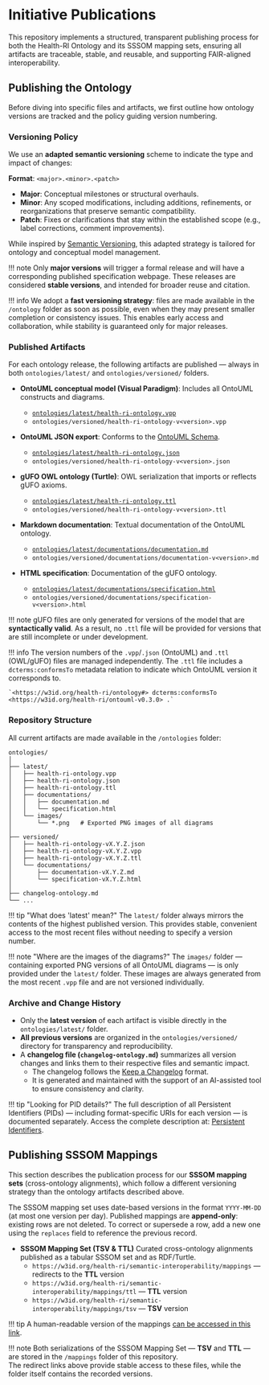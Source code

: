 # Initiative Publications

This repository implements a structured, transparent publishing process for both the Health-RI Ontology and its SSSOM mapping sets, ensuring all artifacts are traceable, stable, and reusable, and supporting FAIR-aligned interoperability.

## Publishing the Ontology

Before diving into specific files and artifacts, we first outline how ontology versions are tracked and the policy guiding version numbering.

### Versioning Policy

We use an **adapted semantic versioning** scheme to indicate the type and impact of changes:

**Format**: `<major>.<minor>.<patch>`

- **Major**: Conceptual milestones or structural overhauls.
- **Minor**: Any scoped modifications, including additions, refinements, or reorganizations that preserve semantic compatibility.
- **Patch**: Fixes or clarifications that stay within the established scope (e.g., label corrections, comment improvements).

While inspired by [Semantic Versioning](https://semver.org/), this adapted strategy is tailored for ontology and conceptual model management.

!!! note
    Only **major versions** will trigger a formal release and will have a corresponding published specification webpage. These releases are considered **stable versions**, and intended for broader reuse and citation.

!!! info
    We adopt a **fast versioning strategy**: files are made available in the `/ontology` folder as soon as possible, even when they may present smaller completion or consistency issues. This enables early access and collaboration, while stability is guaranteed only for major releases.

### Published Artifacts

For each ontology release, the following artifacts are published — always in both `ontologies/latest/` and `ontologies/versioned/` folders.

- **OntoUML conceptual model (Visual Paradigm)**: Includes all OntoUML constructs and diagrams.
    - [`ontologies/latest/health-ri-ontology.vpp`](https://w3id.org/health-ri/ontology/vpp)
    - `ontologies/versioned/health-ri-ontology-v<version>.vpp`

- **OntoUML JSON export**: Conforms to the [OntoUML Schema](https://w3id.org/ontouml/schema).
    - [`ontologies/latest/health-ri-ontology.json`](https://w3id.org/health-ri/ontology/json)
    - `ontologies/versioned/health-ri-ontology-v<version>.json`

- **gUFO OWL ontology (Turtle)**: OWL serialization that imports or reflects gUFO axioms.
    - [`ontologies/latest/health-ri-ontology.ttl`](https://w3id.org/health-ri/ontology/ttl)
    - `ontologies/versioned/health-ri-ontology-v<version>.ttl`

- **Markdown documentation**: Textual documentation of the OntoUML ontology.
    - [`ontologies/latest/documentations/documentation.md`](https://w3id.org/health-ri/ontology/documentation)
    - `ontologies/versioned/documentations/documentation-v<version>.md`

- **HTML specification**: Documentation of the gUFO ontology.
    - [`ontologies/latest/documentations/specification.html`](https://w3id.org/health-ri/ontology/specification)
    - `ontologies/versioned/documentations/specification-v<version>.html`

!!! note
    gUFO files are only generated for versions of the model that are **syntactically valid**.
    As a result, no `.ttl` file will be provided for versions that are still incomplete or under development.

!!! info
    The version numbers of the `.vpp`/`.json` (OntoUML) and `.ttl` (OWL/gUFO) files are managed independently. The `.ttl` file includes a `dcterms:conformsTo` metadata relation to indicate which OntoUML version it corresponds to.

    `<https://w3id.org/health-ri/ontology#> dcterms:conformsTo <https://w3id.org/health-ri/ontouml-v0.3.0> .`

### Repository Structure

All current artifacts are made available in the `/ontologies` folder:

```
ontologies/
│
├── latest/
│   ├── health-ri-ontology.vpp
│   ├── health-ri-ontology.json
│   ├── health-ri-ontology.ttl
│   ├── documentations/
│   │   ├── documentation.md
│   │   └── specification.html
│   └── images/
│       └── *.png   # Exported PNG images of all diagrams
│
├── versioned/
│   ├── health-ri-ontology-vX.Y.Z.json
│   ├── health-ri-ontology-vX.Y.Z.vpp
│   ├── health-ri-ontology-vX.Y.Z.ttl
│   └── documentations/
│       ├── documentation-vX.Y.Z.md
│       └── specification-vX.Y.Z.html
│
├── changelog-ontology.md
└── ...
```

!!! tip "What does 'latest' mean?"
    The `latest/` folder always mirrors the contents of the highest published version. This provides stable, convenient access to the most recent files without needing to specify a version number.

!!! note "Where are the images of the diagrams?"
    The `images/` folder — containing exported PNG versions of all OntoUML diagrams — is only provided under the `latest/` folder.
    These images are always generated from the most recent `.vpp` file and are not versioned individually.

### Archive and Change History

- Only the **latest version** of each artifact is visible directly in the `ontologies/latest/` folder.
- **All previous versions** are organized in the `ontologies/versioned/` directory for transparency and reproducibility.
- A **changelog file (`changelog-ontology.md`)** summarizes all version changes and links them to their respective files and semantic impact.
  - The changelog follows the [Keep a Changelog](https://keepachangelog.com/) format.
  - It is generated and maintained with the support of an AI-assisted tool to ensure consistency and clarity.

!!! tip "Looking for PID details?"
    The full description of all Persistent Identifiers (PIDs) — including format-specific URIs for each version — is documented separately. Access the complete description at: [Persistent Identifiers](persistent-ids.md).

## Publishing SSSOM Mappings

This section describes the publication process for our **SSSOM mapping sets** (cross-ontology alignments), which follow a different versioning strategy than the ontology artifacts described above.

The SSSOM mapping set uses date-based versions in the format `YYYY-MM-DD` (at most one version per day).
Published mappings are **append-only**: existing rows are not deleted. To correct or supersede a row, add a new one using the `replaces` field to reference the previous record.

- **SSSOM Mapping Set (TSV & TTL)**
  Curated cross-ontology alignments published as a tabular SSSOM set and as RDF/Turtle.
  - `https://w3id.org/health-ri/semantic-interoperability/mappings` — redirects to the **TTL** version
  - `https://w3id.org/health-ri/semantic-interoperability/mappings/ttl` — **TTL** version
  - `https://w3id.org/health-ri/semantic-interoperability/mappings/tsv` — **TSV** version
  
!!! tip
    A human-readable version of the mappings [can be accessed in this link](https://health-ri.github.io/semantic-interoperability/ontology/mappings/).

!!! note
    Both serializations of the SSSOM Mapping Set — **TSV** and **TTL** — are stored in the `/mappings` folder of this repository.  
    The redirect links above provide stable access to these files, while the folder itself contains the recorded versions.
